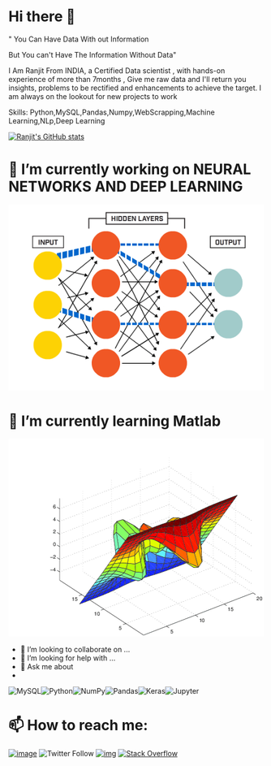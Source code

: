 # Hi there 👋 

" You Can Have Data With out Information 
            
   But You can't Have  The Information Without Data"
   
  

I Am Ranjit From INDIA, a Certified Data scientist , with hands-on experience of more than 7months , Give me raw data and I'll return you insights, problems to be rectified and enhancements to achieve the target. I am always on the lookout for new projects to work

Skills: Python,MySQL,Pandas,Numpy,WebScrapping,Machine Learning,NLp,Deep Learning

[![Ranjit's GitHub stats](https://github-readme-stats.vercel.app/api?username=RanjitM007)](https://github.com/anuraghazra/github-readme-stats)

# 🔭 I’m currently working on NEURAL NETWORKS AND DEEP LEARNING

![DL](https://github.com/RanjitM007/Images/blob/main/abbc.gif?raw=true)

# 🌱 I’m currently learning Matlab

![Matlab](https://github.com/RanjitM007/Images/blob/main/plot3d_animated.gif?raw=true)

- 👯 I’m looking to collaborate on ...
- 🤔 I’m looking for help with ...
- 💬 Ask me about 
- 

<img alt="MySQL" src="https://img.shields.io/badge/mysql-%2300f.svg?style=for-the-badge&logo=mysql&logoColor=white"/><img alt="Python" src="https://img.shields.io/badge/python-%2314354C.svg?style=for-the-badge&logo=python&logoColor=white"/><img alt="NumPy" src="https://img.shields.io/badge/numpy-%23013243.svg?style=for-the-badge&logo=numpy&logoColor=white" /><img alt="Pandas" src="https://img.shields.io/badge/pandas-%23150458.svg?style=for-the-badge&logo=pandas&logoColor=white" /><img alt="Keras" src="https://img.shields.io/badge/Keras-%23D00000.svg?style=for-the-badge&logo=Keras&logoColor=white"/><img alt="Jupyter" src="https://img.shields.io/badge/Jupyter-%23F37626.svg?style=for-the-badge&logo=Jupyter&logoColor=white" />


 # 📫 How to reach me:
 [![image](https://img.shields.io/badge/linkedin-%230077B5.svg?style=for-the-badge&logo=linkedin&logoColor=white)](https://www.linkedin.com/in/ranjit-maity-75204a131/)
 ![Twitter Follow](https://img.shields.io/twitter/follow/ranjitmaity95?color=1DA1F2&logo=Twitter)
[![img](https://img.shields.io/badge/Facebook-%231877F2.svg?style=for-the-badge&logo=Facebook&logoColor=white)](https://www.facebook.com/ranjitmaity95/)
[![Stack Overflow](https://img.shields.io/badge/-Stackoverflow-FE7A16?style=for-the-badge&logo=stack-overflow&logoColor=white)](https://stackoverflow.com/users/16327587/ranson)
